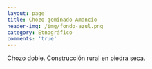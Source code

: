 ```yaml
---
layout: page
title: Chozo geminado Amancio
header-img: /img/fondo-azul.png
category: Etnográfico
comments: 'true'
---
```



Chozo doble. Construcción rural en piedra seca.

